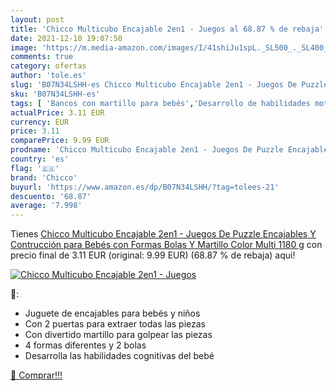 ```yaml
---
layout: post
title: 'Chicco Multicubo Encajable 2en1 - Juegos al 68.87 % de rebaja'
date: 2021-12-10 19:07:50
image: 'https://m.media-amazon.com/images/I/41shiJu1spL._SL500_._SL400_.jpg'
comments: true
category: ofertas
author: 'tole.es'
slug: 'B07N34LSHH-es Chicco Multicubo Encajable 2en1 - Juegos De Puzzle...'
sku: 'B07N34LSHH-es'
tags: [ 'Bancos con martillo para bebés','Desarrollo de habilidades motoras','Juguetes','Juguetes para Bebés y primera infancia','Juguetes y juegos','bebés','chicco', ]
actualPrice: 3.11 EUR
currency: EUR
price: 3.11
comparePrice: 9.99 EUR
prodname: 'Chicco Multicubo Encajable 2en1 - Juegos De Puzzle Encajables Y Contrucción para Bebés  con Formas  Bolas Y Martillo  Color Multi  1180 g'
country: 'es'
flag: '🇪🇸'
brand: 'Chicco'
buyurl: 'https://www.amazon.es/dp/B07N34LSHH/?tag=tolees-21'
descuento: '68.87'
average: '7.998'
---
```


Tienes [Chicco Multicubo Encajable 2en1 - Juegos De Puzzle Encajables Y Contrucción para Bebés  con Formas  Bolas Y Martillo  Color Multi  1180 g](https://www.amazon.es/dp/B07N34LSHH/?tag=tolees-21) con precio final de  3.11 EUR (original: 9.99 EUR) (68.87 %  de rebaja) aqui!

[![Chicco Multicubo Encajable 2en1 - Juegos](https://m.media-amazon.com/images/I/41shiJu1spL._SL500_._SL400_.jpg)](https://www.amazon.es/dp/B07N34LSHH/?tag=tolees-21)

🔎:

- Juguete de encajables para bebés y niños
- Con 2 puertas para extraer todas las piezas
- Con divertido martillo para golpear las piezas
- 4 formas diferentes y 2 bolas
- Desarrolla las habilidades cognitivas del bebé

[🛒 Comprar!!!](https://www.amazon.es/dp/B07N34LSHH/?tag=tolees-21)
